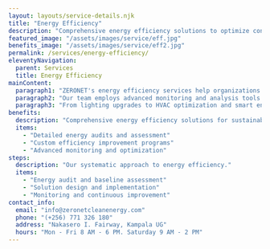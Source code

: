 ```yaml
---
layout: layouts/service-details.njk
title: "Energy Efficiency"
description: "Comprehensive energy efficiency solutions to optimize consumption and reduce costs."
featured_image: "/assets/images/service/eff.jpg"
benefits_image: "/assets/images/service/eff2.jpg"
permalink: /services/energy-efficiency/
eleventyNavigation:
  parent: Services
  title: Energy Efficiency
mainContent:
  paragraph1: "ZERONET's energy efficiency services help organizations optimize their energy consumption and reduce operational costs. We conduct detailed energy audits, identify improvement opportunities, and implement solutions that maximize efficiency while minimizing environmental impact."
  paragraph2: "Our team employs advanced monitoring and analysis tools to track energy usage patterns and identify optimization opportunities. We develop customized efficiency programs that align with your operational needs and sustainability goals."
  paragraph3: "From lighting upgrades to HVAC optimization and smart energy management systems, we provide comprehensive solutions that deliver measurable results and quick returns on investment."
benefits:
  description: "Comprehensive energy efficiency solutions for sustainable operations."
  items:
    - "Detailed energy audits and assessment"
    - "Custom efficiency improvement programs"
    - "Advanced monitoring and optimization"
steps:
  description: "Our systematic approach to energy efficiency."
  items:
    - "Energy audit and baseline assessment"
    - "Solution design and implementation"
    - "Monitoring and continuous improvement"
contact_info:
  email: "info@zeronetcleanenergy.com"
  phone: "(+256) 771 326 180"
  address: "Nakasero I. Fairway, Kampala UG"
  hours: "Mon - Fri 8 AM - 6 PM. Saturday 9 AM - 2 PM"
---
```

